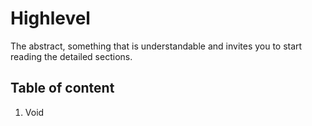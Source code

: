 # Highlevel
The abstract, something that is understandable and invites you to start reading the detailed sections.

##  Table of content
1.  Void

<!--stackedit_data:
eyJoaXN0b3J5IjpbLTI1NzY5NDE3NiwtMTYyNTc4NzI5M119
-->